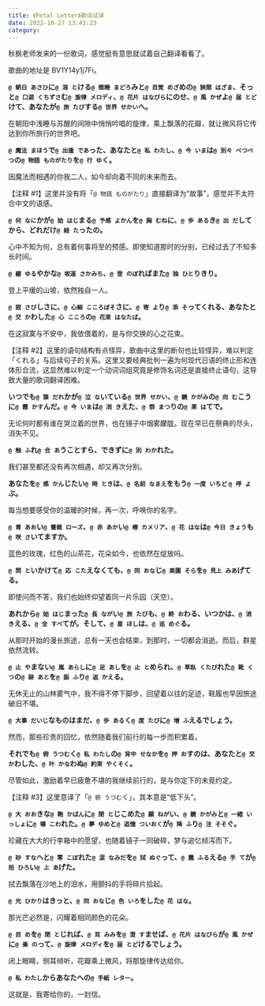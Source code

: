 ```yaml
---
title: 《Petal Letter》歌词试译
date: 2022-10-27 13:43:23
category:
---
```


秋枫老师发来的一份歌词，感觉挺有意思就试着自己翻译看看了。

歌曲的地址是 BV1Y14y1j7Fi。

<!-- more -->

**`@ 朝日 あさひ`に`@ 溶 と`ける`@ 微睡 まどろ`みと`@ 目覚 めざ`めの`@ 狭間 はざま`、そっと`@ 口遊 くちずさ`む`@ 旋律 メロディ`、`@ 花片 はなびら`にのせ、`@ 風 かぜ`よ`@ 届 とど`けて、あなたが`@ 旅 たび`する`@ 世界 せかい`へ。**

在朝阳中浅睡与苏醒的间隙中悄悄吟唱的旋律，乘上飘落的花瓣，就让微风将它传达到你所旅行的世界吧。

**`@ 魔法 まほう`で`@ 出逢 であ`った、あなたと`@ 私 わたし`、`@ 今 いま`は`@ 別々 べつべつ`の`@ 物語 ものがたり`を`@ 行 ゆ`く。**

因魔法而相遇的你我二人，如今却向着不同的未来而去。

【注释 #1】这里并没有将「`@ 物語 ものがたり`」直接翻译为“故事”，感觉并不太符合中文的语感。

**`@ 何 なに`かが`@ 始 はじ`まる`@ 予感 よかん`を`@ 胸 むね`に、`@ 歩 ある`き`@ 出 だ`してから、どれだけ`@ 経 た`ったの。**

心中不知为何，总有着何事将至的预感。即使知道那时的分别，已经过去了不知多长时间。

**`@ 緩 ゆる`やかな`@ 坂道 さかみち`、`@ 登 のぼ`ればまた`@ 独 ひと`りきり。**

登上平缓的山坡，依然独自一人。

**`@ 寂 さび`しさに、`@ 心細 こころぼそ`さに、`@ 寄 よ`り`@ 添 そ`ってくれる、あなたと`@ 交 か`わした`@ 心 こころ`の`@ 花束 はなたば`。**

在这寂寞与不安中，我依偎着的，是与你交换的心之花束。

【注释 #2】这里的语句结构有点怪异，歌曲中这里的断句也比较怪异，难以判定「くれる」与后续句子的关系。这里又要经典批判一遍为何现代日语的终止形和连体形合流，这显然难以判定一个动词词组究竟是修饰名词还是直接终止语句，这导致大量的歌词翻译困难。

**いつでも`@ 誰 だれ`かが`@ 泣 な`いている`@ 世界 せかい`、`@ 鏡 かがみ`の`@ 向 む`こうに`@ 霞 かす`んだ。`@ 今 いま`は`@ 消 き`えた、`@ 祭 まつ`りの`@ 果 は`てで。**

无论何时都有谁在哭泣着的世界，也在镜子中烟雾朦胧。现在早已在祭典的尽头，消失不见。

**`@ 触 ふ`れ`@ 合 あ`うことすら、できずに`@ 別 わか`れた。**

我们甚至都还没有再次相遇，却又再次分别。

**あなたを`@ 感 かん`じたい`@ 時 とき`は、`@ 名前 なまえ`をもう`@ 一度 いちど` `@ 呼 よ`ぶ。**

每当想要感受你的温暖的时候，再一次，呼唤你的名字。

**`@ 青 あお`い`@ 薔薇 ローズ`、`@ 赤 あか`い`@ 椿 カメリア`、`@ 花 はな`は`@ 今日 きょう`も`@ 咲 さ`いてますか。**

蓝色的玫瑰，红色的山茶花，花朵如今，也依然在绽放吗。

**`@ 問 と`いかけて`@ 応 こた`えなくても、`@ 同 おな`じ`@ 楽園 そら`を`@ 見上 みあ`げてる。**

即使问而不答，我们也始终仰望着同一片乐园（天空）。

**あれから`@ 始 はじ`まった`@ 長 なが`い`@ 旅 たび`も、`@ 終 お`わる、いつかは、`@ 消 き`える、`@ 全 すべ`てが。そして、`@ 星 ほし`は、`@ 巡 めぐ`る。**

从那时开始的漫长旅途，总有一天也会结束，到那时，一切都会消逝。而后，群星依然流转。

**`@ 止 や`まない`@ 嵐 あらし`に`@ 足 あし`を`@ 止 と`められ、`@ 草臥 くたび`れた`@ 靴 くつ`の`@ 跡 あと`を`@ 振 ふ`り`@ 返 かえ`る。**

无休无止的山林雾气中，我不得不停下脚步，回望着以往的足迹，鞋履也早因旅途破旧不堪。

**`@ 大事 だいじ`なものはまだ、`@ 歩 ある`く`@ 度 たび`に`@ 増 ふ`えるでしょう。**

然而，那些珍贵的回忆，依然随着我们前行的每一步而积累着。

**それでも`@ 俯 うつむ`く`@ 私 わたし`の`@ 背中 せなか`を`@ 押 お`すのは、あなたと`@ 交 か`わした、`@ 叶 かな`わぬ`@ 約束 やくそく`。**

尽管如此，激励着早已疲惫不堪的我继续前行的，是与你定下的未竟约定。

【注释 #3】这里意译了「`@ 俯 うつむ`く」，其本意是“低下头”。

**`@ 大 おお`きな`@ 鞄 かばん`に`@ 閉 と`じこめた`@ 願 ねが`い、`@ 鏡 かがみ`と`@ 一緒 いっしょ`に`@ 壊 こわ`れた。`@ 夢 ゆめ`と`@ 追憶 ついおく`が`@ 降 ふ`り`@ 注 そそ`ぐ。**

珍藏在大大的行李箱中的愿望，也随着镜子一同破碎，梦与追忆倾泻而下。

**`@ 砂 すな`へと`@ 零 こぼ`れた`@ 涙 なみだ`を`@ 拭 ぬぐ`って、`@ 震 ふる`える`@ 手 て`が`@ 拾 ひろ`い`@ 上 あ`げた。**

拭去飘落在沙地上的泪水，用颤抖的手将碎片拾起。

**`@ 光 ひかり`はきっと、`@ 同 おな`じ`@ 色 いろ`をした`@ 花 はな`。**

那光芒必然是，闪耀着相同颜色的花朵。

**`@ 目 め`を`@ 閉 と`じれば、`@ 耳 みみ`を`@ 澄 す`ませば、`@ 花片 はなびら`が`@ 風 かぜ`に`@ 乗 の`って、`@ 旋律 メロディ`を`@ 届 とど`けるでしょう。**

闭上眼睛，侧耳倾听，花瓣乘上微风，将那旋律传达给你。

**`@ 私 わたし`からあなたへの`@ 手紙 レター`。**

这就是，我寄给你的，一封信。